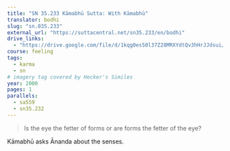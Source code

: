 ```yaml
---
title: "SN 35.233 Kāmabhū Sutta: With Kāmabhū"
translator: bodhi
slug: "sn.035.233"
external_url: "https://suttacentral.net/sn35.233/en/bodhi"
drive_links:
  - "https://drive.google.com/file/d/1kqg0es50l37Z28MRXYdtQv3hHrJJdsui/view?usp=drivesdk"
course: feeling
tags:
  - karma
  - sn
# imagery tag covered by Hecker's Similes
year: 2000
pages: 1
parallels:
  - sa559
  - sn35.232
---
```


> Is the eye the fetter of forms or are forms the fetter of the eye?

Kāmabhū asks Ānanda about the senses.

